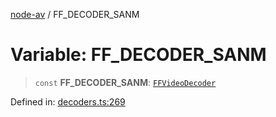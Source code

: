 [node-av](../globals.md) / FF\_DECODER\_SANM

# Variable: FF\_DECODER\_SANM

> `const` **FF\_DECODER\_SANM**: [`FFVideoDecoder`](../type-aliases/FFVideoDecoder.md)

Defined in: [decoders.ts:269](https://github.com/seydx/av/blob/f8631fc881b394300b1479f511d55cf1c370a87f/src/constants/decoders.ts#L269)
